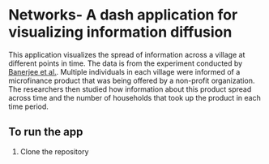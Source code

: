# Networks- A dash application for visualizing information diffusion

This application visualizes the spread of information across a village at different points in time. The data is from the experiment conducted by [Banerjee et al.](https://web.stanford.edu/~arungc/BCDJ). Multiple individuals in each village were informed of a microfinance product that was being offered by a non-profit organization. The researchers then studied how information about this product spread across time and the number of households that took up the product in each time period.

## To run the app

1. Clone the repository
